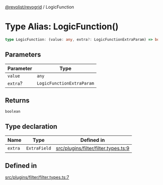 [@revolist/revogrid](README.md) / LogicFunction

# Type Alias: LogicFunction()

```ts
type LogicFunction: (value: any, extra?: LogicFunctionExtraParam) => boolean;
```

## Parameters

| Parameter | Type |
| ------ | ------ |
| `value` | `any` |
| `extra`? | `LogicFunctionExtraParam` |

## Returns

`boolean`

## Type declaration

| Name | Type | Defined in |
| ------ | ------ | ------ |
| `extra` | `ExtraField` | [src/plugins/filter/filter.types.ts:9](https://github.com/revolist/revogrid/blob/32c6316d328fcc561520e19c2a4b987d1e8a85d2/src/plugins/filter/filter.types.ts#L9) |

## Defined in

[src/plugins/filter/filter.types.ts:7](https://github.com/revolist/revogrid/blob/32c6316d328fcc561520e19c2a4b987d1e8a85d2/src/plugins/filter/filter.types.ts#L7)
